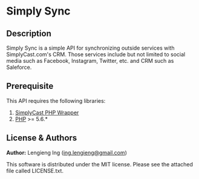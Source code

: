 # Simply Sync

## Description

Simply Sync is a simple API for synchronizing outside services with SimplyCast.com's CRM. Those services include but not limited to social media such as Facebook, Instagram, Twitter, etc. and CRM such as Saleforce.

## Prerequisite

This API requires the following libraries:

1. [SimplyCast PHP Wrapper](https://github.com/SimplyCast/php-wrapper)
2. [PHP](http://php.net/downloads.php) >= 5.6.*

## License & Authors

**Author:** Lengieng Ing (ing.lengieng@gmail.com)

This software is distributed under the MIT license. Please see the attached file called LICENSE.txt.